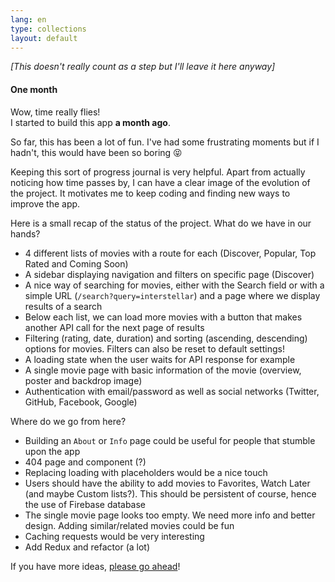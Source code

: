 ```yaml
---
lang: en
type: collections
layout: default
---
```


_[This doesn't really count as a step but I'll leave it here anyway]_

#### One month

Wow, time really flies!  
I started to build this app **a month ago**.

So far, this has been a lot of fun. I've had some frustrating moments but if I hadn't, this would have been so boring 😝

Keeping this sort of progress journal is very helpful. Apart from actually noticing how time passes by, I can have a clear image of the evolution of the project. It motivates me to keep coding and finding new
ways to improve the app.

Here is a small recap of the status of the project. What do we have in our hands?

- 4 different lists of movies with a route for each (Discover, Popular, Top Rated and Coming Soon)
- A sidebar displaying navigation and filters on specific page (Discover)
- A nice way of searching for movies, either with the Search field or  with a simple URL (`/search?query=interstellar`) and a page where we display results of a search
- Below each list, we can load more movies with a button that makes another API call for the next page of results
- Filtering (rating, date, duration) and sorting (ascending, descending) options for movies. Filters can also be reset to default settings!
- A loading state when the user waits for API response for example
- A single movie page with basic information of the movie (overview, poster and backdrop image)
- Authentication with email/password as well as social networks (Twitter, GitHub, Facebook, Google)


Where do we go from here?

- Building an `About` or `Info` page could be useful for people that stumble upon the app
- 404 page and component (?)
- Replacing loading with placeholders would be a nice touch
- Users should have the ability to add movies to Favorites, Watch Later (and maybe Custom lists?). This should be persistent of course, hence the use of Firebase database
- The single movie page looks too empty. We need more info and better design. Adding similar/related movies could be fun
- Caching requests would be very interesting
- Add Redux and refactor (a lot)

If you have more ideas, [please go ahead](https://github.com/Macxim/eiga/issues/new?title=Cool%20Feature%20Idea)!
